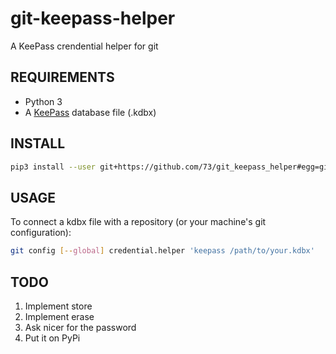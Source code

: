 git-keepass-helper
==================

A KeePass crendential helper for git

## REQUIREMENTS
- Python 3
- A [KeePass](https://keepassxc.org) database file (.kdbx)

## INSTALL
```sh
pip3 install --user git+https://github.com/73/git_keepass_helper#egg=git_keepass_helper
```

## USAGE
To connect a kdbx file with a repository (or your machine's git configuration):

```sh
git config [--global] credential.helper 'keepass /path/to/your.kdbx'
```

## TODO
1. Implement store
2. Implement erase
3. Ask nicer for the password
4. Put it on PyPi
